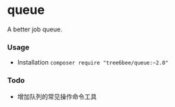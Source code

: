 # queue
A better job queue.

### Usage

* Installation
  `composer require "tree6bee/queue:~2.0"`

### Todo

* 增加队列的常见操作命令工具